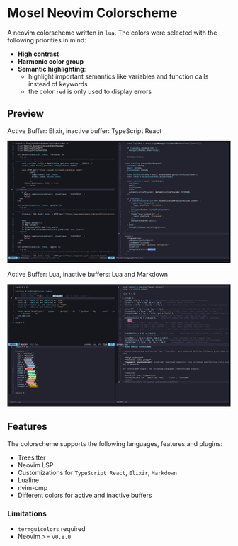 # Mosel Neovim Colorscheme

A neovim colorscheme written in `lua`. The colors were selected with the following priorities in mind:

- **High contrast**
- **Harmonic color group**
- **Semantic highlighting**:
  - highlight important semantics like variables and function calls instead of keywords
  - the color `red` is only used to display errors

## Preview

Active Buffer: Elixir, inactive buffer: TypeScript React

![Screenshot 1!](shot1.png "Screenshot 1")

Active Buffer: Lua, inactive buffers: Lua and Markdown

![Screenshot 2!](shot2.png "Screenshot 1")

## Features

The colorscheme supports the following languages, features and plugins:

- Treesitter
- Neovim LSP
- Customizations for `TypeScript React`, `Elixir`, `Markdown`
- Lualine
- nvim-cmp
- Different colors for active and inactive buffers

### Limitations

- `termguicolors` required
- Neovim >= `v0.8.0`
